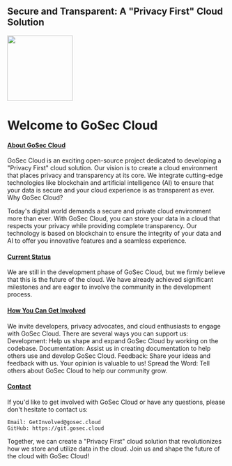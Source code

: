 <h2>Secure and Transparent: A "Privacy First" Cloud Solution</h2>

<img src="https://assets.gosec.cloud/gsc/images/logo/gsc_logo_picture.png" style="width:150px">

<h1>Welcome to GoSec Cloud</h1>


<h4><u>About GoSec Cloud</u></h4>
GoSec Cloud is an exciting open-source project dedicated to developing a "Privacy First" cloud solution. Our vision is to create a cloud environment that places privacy and transparency at its core. We integrate cutting-edge technologies like blockchain and artificial intelligence (AI) to ensure that your data is secure and your cloud experience is as transparent as ever.
Why GoSec Cloud?

Today's digital world demands a secure and private cloud environment more than ever. With GoSec Cloud, you can store your data in a cloud that respects your privacy while providing complete transparency. Our technology is based on blockchain to ensure the integrity of your data and AI to offer you innovative features and a seamless experience.

<h4><u>Current Status</u></h4>
We are still in the development phase of GoSec Cloud, but we firmly believe that this is the future of the cloud. We have already achieved significant milestones and are eager to involve the community in the development process.

<h4><u>How You Can Get Involved</u></h4>
We invite developers, privacy advocates, and cloud enthusiasts to engage with GoSec Cloud. There are several ways you can support us:
    Development: Help us shape and expand GoSec Cloud by working on the codebase.
    Documentation: Assist us in creating documentation to help others use and develop GoSec Cloud.
    Feedback: Share your ideas and feedback with us. Your opinion is valuable to us!
    Spread the Word: Tell others about GoSec Cloud to help our community grow.

<h4><u>Contact</u></h4>
If you'd like to get involved with GoSec Cloud or have any questions, please don't hesitate to contact us:

    Email: GetInvolved@gosec.cloud
    GitHub: https://git.gosec.cloud
    
Together, we can create a "Privacy First" cloud solution that revolutionizes how we store and utilize data in the cloud. Join us and shape the future of the cloud with GoSec Cloud!

